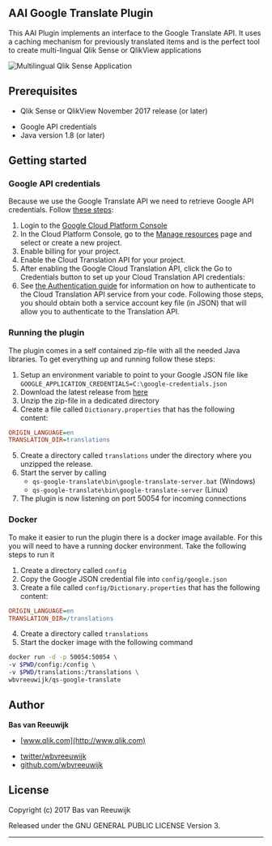 ## AAI Google Translate Plugin

This AAI Plugin implements an interface to the Google Translate API. It uses a caching mechanism for previously translated items and is the perfect tool to create multi-lingual Qlik Sense or QlikView applications

![Multilingual Qlik Sense Application](aai-google-translate.gif)

## Prerequisites

+ Qlik Sense or QlikView November 2017 release (or later)
* Google API credentials
* Java version 1.8 (or later)

## Getting started

### Google API credentials

Because we use the Google Translate API we need to retrieve Google API credentials. Follow [these steps](https://cloud.google.com/translate/docs/getting-started): 

1. Login to the [Google Cloud Platform Console](https://console.cloud.google.com/)
2. In the Cloud Platform Console, go to the [Manage resources](https://console.cloud.google.com/cloud-resource-manager) page and select or create a new project.
3. Enable billing for your project.
4. Enable the Cloud Translation API for your project.
5. After enabling the Google Cloud Translation API, click the Go to Credentials button to set up your Cloud Translation API credentials:
6. See [the Authentication guide](https://cloud.google.com/docs/authentication/getting-started) for information on how to authenticate to the Cloud Translation API service from your code. Following those steps, you should obtain both a service account key file (in JSON)  that will allow you to authenticate to the Translation API.

### Running the plugin 

The plugin comes in a self contained zip-file with all the needed Java libraries. To get everything up and running follow these steps:

1. Setup an environment variable to point to your Google JSON file like 
  `GOOGLE_APPLICATION_CREDENTIALS=C:\google-credentials.json`
2. Download the latest release from [here](https://github.com/wbvreeuwijk/qs-google-translate/releases)
3. Unzip the zip-file in a dedicated directory
4. Create a file called `Dictionary.properties` that has the following content:
  ```Ini
ORIGIN_LANGUAGE=en
TRANSLATION_DIR=translations
```
5. Create a directory called `translations` under the directory where you unzipped the release.
6. Start the server by calling
    * `qs-google-translate\bin\google-translate-server.bat` (Windows)
    * `qs-google-translate\bin\google-translate-server` (Linux)
7. The plugin is now listening on port 50054 for incoming connections

### Docker

To make it easier to run the plugin there is a docker image available. For this you will need to have a running docker environment. Take the following steps to run it

1. Create a directory called `config`
2. Copy the Google JSON credential file into `config/google.json`
3. Create a file called `config/Dictionary.properties` that has the following content:
  ```Ini
  ORIGIN_LANGUAGE=en
  TRANSLATION_DIR=/translations
  ```
4. Create a directory called `translations`
5. Start the docker image with the following command
  ```Bash
  docker run -d -p 50054:50054 \
  -v $PWD/config:/config \
  -v $PWD/translations:/translations \
  wbvreeuwijk/qs-google-translate
  ```
  


## Author 

**Bas van Reeuwijk**

+ [www.qlik.com](http://www.qlik.com)
* [twitter/wbvreeuwijk](http://twitter.com/wbvreeuwijk)
* [github.com/wbvreeuwijk](http://github.com/wbvreeuwijk)

## License

Copyright (c) 2017 Bas van Reeuwijk

Released under the GNU GENERAL PUBLIC LICENSE Version 3.

***
